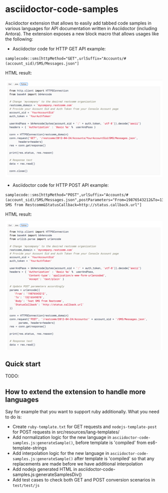 # asciidoctor-code-samples

Asciidoctor extension that allows to easily add tabbed code samples in various languages for API documentation written in Asciidoctor (including Antora). The extension exposes a new block macro that allows usages like the following:

* Asciidoctor code for HTTP GET API example:

```
samplecode::sms[httpMethod="GET",urlSuffix="Accounts/#(account_sid)/SMS/Messages.json"]
```

HTML result:

![HTTP GET Example](/doc/images/GET-example.png)

* Asciidoctor code for HTTP POST API example:

```
samplecode::sms[httpMethod="POST",urlSuffix="Accounts/#(account_sid)/SMS/Messages.json",postParameters="From=19876543212&To=13216549878&Body=Test SMS from Restcomm&StatusCallback=http://status.callback.url"]
```

HTML result:

![HTTP POST Example](/doc/images/POST-example.png)

## Quick start

TODO:

## How to extend the extension to handle more languages

Say for example that you want to support ruby additionally. What you need to do is:
* Create `ruby-template.txt` for GET requests and `nodejs-template-post` for POST requests in src/resources/lang-templates/
* Add normalization logic for the new language in `asciidoctor-code-samples.js:generateSample()`, before template is 'compiled' from es6-template-strings
* Add interpolation logic for the new language in `asciidoctor-code-samples.js:generateSample()` after template is 'compiled' so that any replacements are made before we have additional interpolation
* Add nodejs generated HTML in asciidoctor-code-samples.js:generateSamplesDiv()
* Add test cases to check both GET and POST conversion scenarios in `test/test/js`
